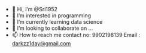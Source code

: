 - 👋 Hi, I’m @Sri1952
- 👀 I’m interested in programming
- 🌱 I’m currently learning data science
- 💞️ I’m looking to collaborate on ...
- 📫 How to reach me contact no: 9902198139
Email : darkzz1day@gmail.com

<!---
Sri1952/Sri1952 is a ✨ special ✨ repository because its `README.md` (this file) appears on your GitHub profile.
You can click the Preview link to take a look at your changes.
--->
